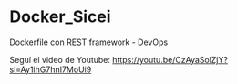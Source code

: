 # Docker_Sicei
Dockerfile con REST framework - DevOps

Seguí el video de Youtube: https://youtu.be/CzAyaSolZjY?si=Ay1ihG7hnI7MoUi9

